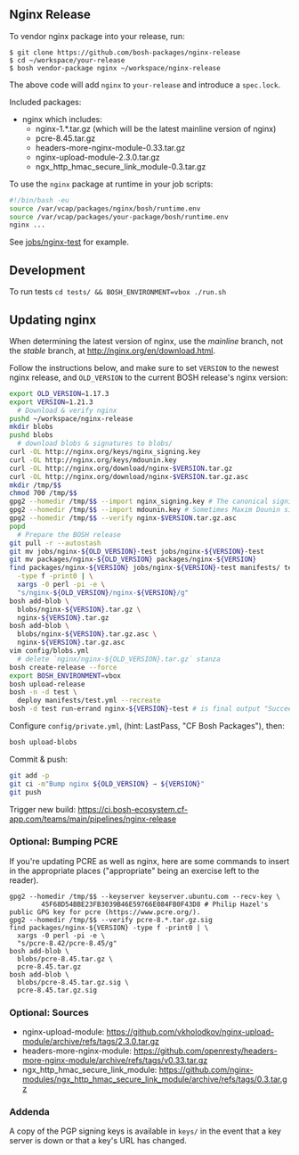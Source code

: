 ## Nginx Release

To vendor nginx package into your release, run:

```
$ git clone https://github.com/bosh-packages/nginx-release
$ cd ~/workspace/your-release
$ bosh vendor-package nginx ~/workspace/nginx-release
```

The above code will add `nginx` to `your-release` and introduce a `spec.lock`.

Included packages:

- nginx which includes:
	- nginx-1.*.tar.gz (which will be the latest mainline version of nginx)
	- pcre-8.45.tar.gz
	- headers-more-nginx-module-0.33.tar.gz
	- nginx-upload-module-2.3.0.tar.gz
	- ngx_http_hmac_secure_link_module-0.3.tar.gz

To use the `nginx` package at runtime in your job scripts:

```bash
#!/bin/bash -eu
source /var/vcap/packages/nginx/bosh/runtime.env
source /var/vcap/packages/your-package/bosh/runtime.env
nginx ...
```

See [jobs/nginx-test](jobs/nginx-test) for example.

## Development

To run tests `cd tests/ && BOSH_ENVIRONMENT=vbox ./run.sh`

## Updating nginx

When determining the latest version of nginx, use the _mainline_ branch, not the
_stable_ branch, at <http://nginx.org/en/download.html>.

Follow the instructions below, and make sure to set `VERSION` to the newest
nginx release, and `OLD_VERSION` to the current BOSH release's nginx version:

```bash
export OLD_VERSION=1.17.3
export VERSION=1.21.3
  # Download & verify nginx
pushd ~/workspace/nginx-release
mkdir blobs
pushd blobs
  # download blobs & signatures to blobs/
curl -OL http://nginx.org/keys/nginx_signing.key
curl -OL http://nginx.org/keys/mdounin.key
curl -OL http://nginx.org/download/nginx-$VERSION.tar.gz
curl -OL http://nginx.org/download/nginx-$VERSION.tar.gz.asc
mkdir /tmp/$$
chmod 700 /tmp/$$
gpg2 --homedir /tmp/$$ --import nginx_signing.key # The canonical signing key
gpg2 --homedir /tmp/$$ --import mdounin.key # Sometimes Maxim Dounin signs with his own key
gpg2 --homedir /tmp/$$ --verify nginx-$VERSION.tar.gz.asc
popd
  # Prepare the BOSH release
git pull -r --autostash
git mv jobs/nginx-${OLD_VERSION}-test jobs/nginx-${VERSION}-test
git mv packages/nginx-${OLD_VERSION} packages/nginx-${VERSION}
find packages/nginx-${VERSION} jobs/nginx-${VERSION}-test manifests/ tests/ README.md \
  -type f -print0 | \
  xargs -0 perl -pi -e \
  "s/nginx-${OLD_VERSION}/nginx-${VERSION}/g"
bosh add-blob \
  blobs/nginx-${VERSION}.tar.gz \
  nginx-${VERSION}.tar.gz
bosh add-blob \
  blobs/nginx-${VERSION}.tar.gz.asc \
  nginx-${VERSION}.tar.gz.asc
vim config/blobs.yml
  # delete `nginx/nginx-${OLD_VERSION}.tar.gz` stanza
bosh create-release --force
export BOSH_ENVIRONMENT=vbox
bosh upload-release
bosh -n -d test \
  deploy manifests/test.yml --recreate
bosh -d test run-errand nginx-${VERSION}-test # is final output "Succeeded"?
```

Configure `config/private.yml`, (hint: LastPass, "CF Bosh Packages"), then:

```bash
bosh upload-blobs
```

Commit & push:

```bash
git add -p
git ci -m"Bump nginx ${OLD_VERSION} → ${VERSION}"
git push
```

Trigger new build:
<https://ci.bosh-ecosystem.cf-app.com/teams/main/pipelines/nginx-release>

### Optional: Bumping PCRE

If you're updating PCRE as well as nginx, here are some commands to insert in
the appropriate places ("appropriate" being an exercise left to the reader).

```
gpg2 --homedir /tmp/$$ --keyserver keyserver.ubuntu.com --recv-key \
        45F68D54BBE23FB3039B46E59766E084FB0F43D8 # Philip Hazel's public GPG key for pcre (https://www.pcre.org/).
gpg2 --homedir /tmp/$$ --verify pcre-8.*.tar.gz.sig
find packages/nginx-${VERSION} -type f -print0 | \
  xargs -0 perl -pi -e \
  "s/pcre-8.42/pcre-8.45/g"
bosh add-blob \
  blobs/pcre-8.45.tar.gz \
  pcre-8.45.tar.gz
bosh add-blob \
  blobs/pcre-8.45.tar.gz.sig \
  pcre-8.45.tar.gz.sig
```

### Optional: Sources

- nginx-upload-module: <https://github.com/vkholodkov/nginx-upload-module/archive/refs/tags/2.3.0.tar.gz>
- headers-more-nginx-module: <https://github.com/openresty/headers-more-nginx-module/archive/refs/tags/v0.33.tar.gz>
- ngx_http_hmac_secure_link_module: <https://github.com/nginx-modules/ngx_http_hmac_secure_link_module/archive/refs/tags/0.3.tar.gz>

### Addenda

A copy of the PGP signing keys is available in `keys/` in the event that a key
server is down or that a key's URL has changed.
